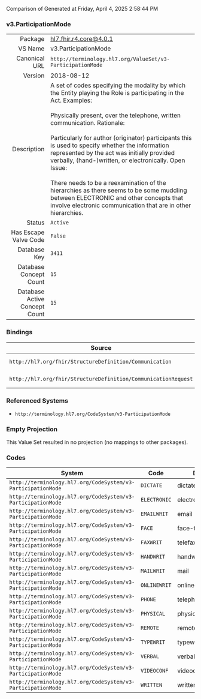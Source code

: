 Comparison of 
Generated at Friday, April 4, 2025 2:58:44 PM

### v3.ParticipationMode

|      |     |
| ---: | --- |
| Package | hl7.fhir.r4.core@4.0.1 |
| VS Name | v3.ParticipationMode |
| Canonical URL | `http://terminology.hl7.org/ValueSet/v3-ParticipationMode` |
| Version | 2018-08-12 |
| Description | A set of codes specifying the modality by which the Entity playing the Role is participating in the Act.  Examples:<br/><br/>Physically present, over the telephone, written communication.  Rationale:<br/><br/>Particularly for author (originator) participants this is used to specify whether the information represented by the act was initially provided verbally, (hand-)written, or electronically.  Open Issue:<br/><br/>There needs to be a reexamination of the hierarchies as there seems to be some muddling between ELECTRONIC and other concepts that involve electronic communication that are in other hierarchies. |
| Status | `Active` |
| Has Escape Valve Code | `False` |
| Database Key | `3411` |
| Database Concept Count | `15` |
| Database Active Concept Count | `15` |
### Bindings

| Source | Element | Binding | Strength | Element Short |
| ------ | ------- | ------- | -------- | ------------- |
| `http://hl7.org/fhir/StructureDefinition/Communication` | `Communication.medium` | `http://terminology.hl7.org/ValueSet/v3-ParticipationMode` | `Example` | A channel of communication |
| `http://hl7.org/fhir/StructureDefinition/CommunicationRequest` | `CommunicationRequest.medium` | `http://terminology.hl7.org/ValueSet/v3-ParticipationMode` | `Example` | A channel of communication |

### Referenced Systems

* `http://terminology.hl7.org/CodeSystem/v3-ParticipationMode`
### Empty Projection

This Value Set resulted in no projection (no mappings to other packages).

### Codes

| System | Code | Display |
| ------ | ---- | ------- |
| `http://terminology.hl7.org/CodeSystem/v3-ParticipationMode` | `DICTATE` | dictated |
| `http://terminology.hl7.org/CodeSystem/v3-ParticipationMode` | `ELECTRONIC` | electronic data |
| `http://terminology.hl7.org/CodeSystem/v3-ParticipationMode` | `EMAILWRIT` | email |
| `http://terminology.hl7.org/CodeSystem/v3-ParticipationMode` | `FACE` | face-to-face |
| `http://terminology.hl7.org/CodeSystem/v3-ParticipationMode` | `FAXWRIT` | telefax |
| `http://terminology.hl7.org/CodeSystem/v3-ParticipationMode` | `HANDWRIT` | handwritten |
| `http://terminology.hl7.org/CodeSystem/v3-ParticipationMode` | `MAILWRIT` | mail |
| `http://terminology.hl7.org/CodeSystem/v3-ParticipationMode` | `ONLINEWRIT` | online written |
| `http://terminology.hl7.org/CodeSystem/v3-ParticipationMode` | `PHONE` | telephone |
| `http://terminology.hl7.org/CodeSystem/v3-ParticipationMode` | `PHYSICAL` | physical presence |
| `http://terminology.hl7.org/CodeSystem/v3-ParticipationMode` | `REMOTE` | remote presence |
| `http://terminology.hl7.org/CodeSystem/v3-ParticipationMode` | `TYPEWRIT` | typewritten |
| `http://terminology.hl7.org/CodeSystem/v3-ParticipationMode` | `VERBAL` | verbal |
| `http://terminology.hl7.org/CodeSystem/v3-ParticipationMode` | `VIDEOCONF` | videoconferencing |
| `http://terminology.hl7.org/CodeSystem/v3-ParticipationMode` | `WRITTEN` | written |
